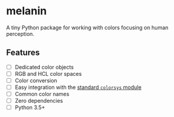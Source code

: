 # melanin

A tiny Python package for working with colors focusing on human perception.

## Features

-   [ ] Dedicated color objects
-   [ ] RGB and HCL color spaces
-   [ ] Color conversion
-   [ ] Easy integration with the
        [standard `colorsys` module](https://docs.python.org/3/library/colorsys.html)
-   [ ] Common color names
-   [ ] Zero dependencies
-   [ ] Python 3.5+
